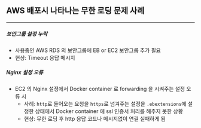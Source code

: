 ## AWS 배포시 나타나는 무한 로딩 문제 사례 

---

##### 보안그룹 설정 누락

- 사용중인 AWS RDS 의 보안그룹에 EB or EC2 보안그룹 추가 필요
- 현상: Timeout 응답 메시지 

##### Nginx 설정 오류

- EC2 의 Nginx 설정에서 Docker container 로 forwarding 을 시켜주는 설정 오류 시
  - 사례: ```http```로 들어오는 요청을 ```https```로 넘겨주는 설정을 ```.ebextensions```에 설정한 상태에서 Docker container 에 ssl 인증서 처리를 해주지 못한 상황
  - 현상: 무한 로딩 후 http 응답 코드나 메시지없이 연결 실패하게 됨

